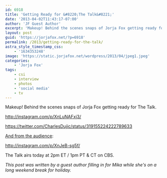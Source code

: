 ```yaml
---
id: 6918
title: 'Getting Ready for &#8220;The Talk&#8221;'
date: '2013-04-02T11:43:17-07:00'
author: 'JF Guest Author'
excerpt: 'Makeup! Behind the scenes snaps of Jorja Fox getting ready for The Talk.'
layout: post
guid: 'https://jorjafox.net/?p=6918'
permalink: /2013/getting-ready-for-the-talk/
astra_style_timestamp_css:
    - '1634353248'
image: 'https://static.jorjafox.net/wordpress/2013/04/jpeg1.jpeg'
categories:
    - 'Jorja Fox'
tags:
    - csi
    - interview
    - photos
    - 'social media'
    - tv
---
```


Makeup! Behind the scenes snaps of Jorja Fox getting ready for The Talk.

http://instagram.com/p/XnLuNAFxj3/

https://twitter.com/CharlesDujic/status/319155224222789633


<a href="https://twitter.com/platinumbl0ndie/status/319148036125241345/">And from the audience</a>: 

http://instagram.com/p/XnJeB-sg5f/

The Talk airs today at 2pm ET / 1pm PT &amp; CT on CBS.

<em>This post was written by a guest author filling in for Mika while she's on a long weekend break for holiday.</em>